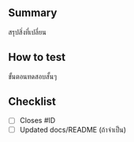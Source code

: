 ## Summary
สรุปสิ่งที่เปลี่ยน

## How to test
ขั้นตอนทดสอบสั้นๆ

## Checklist
- [ ] Closes #ID
- [ ] Updated docs/README (ถ้าจำเป็น)